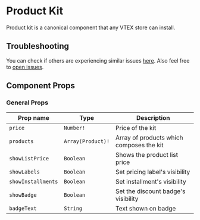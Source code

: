 # Product Kit

Product kit is a canonical component that any VTEX store can install. 

## Troubleshooting

You can check if others are experiencing similar issues [here](https://github.com/vtex-apps/product-kit/issues). Also feel free to [open issues](https://github.com/vtex-apps/product-kit/issues/new).

## Component Props

### General Props

| Prop name          | Type              | Description                                                          |
| ------------------ | ----------------- | -------------------------------------------------------------------- |
| `price`            | `Number!`         | Price of the kit                                                     |
| `products`         | `Array(Product)!` | Array of products which composes the kit                             |
| `showListPrice`    | `Boolean`         | Shows the product list price                                         |
| `showLabels`       | `Boolean`         | Set pricing label's visibility                                       |
| `showInstallments` | `Boolean`         | Set installment's visibility                                         |
| `showBadge`        | `Boolean`         | Set the discount badge's visibility                                  |
| `badgeText`        | `String`          | Text shown on badge                                                  |

